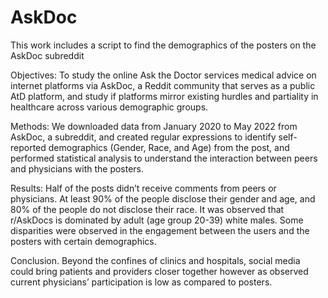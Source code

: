 # AskDoc
This work includes a script to find the demographics of the posters on the AskDoc subreddit


Objectives: To study the online Ask the Doctor services medical advice on internet platforms via AskDoc, a Reddit community that serves as a public AtD platform, and study if platforms mirror existing hurdles and partiality in healthcare across various demographic groups.

Methods: We downloaded data from January 2020 to May 2022 from AskDoc, a subreddit, and created regular expressions to identify self-reported demographics (Gender, Race, and Age) from the post, and performed statistical analysis to understand the interaction between peers and physicians with the posters.

Results: Half of the posts didn’t receive comments from peers or physicians. At least 90% of the people disclose their gender and age, and 80% of the people do not disclose their race. It was observed that r/AskDocs is dominated by adult (age group 20-39) white males. Some disparities were observed in the engagement between the users and the posters with certain demographics. 

Conclusion. Beyond the confines of clinics and hospitals, social media could bring patients and providers closer together however as observed current physicians’ participation is low as compared to posters. 


